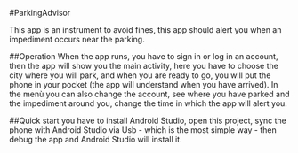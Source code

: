 #ParkingAdvisor

This app is an instrument to avoid fines, this app should alert you when an impediment occurs near the parking.

##Operation
When the app runs, you have to sign in or log in an account, then the app will show you the main activity, here you have to choose the city where you will park, 
and when you are ready to go, you will put the phone in your pocket (the app will understand when you have arrived).
In the menù you can also change the account, see where you have parked and the impediment around you, change the time in which the app will alert you.

##Quick start
you have to install Android Studio, open this project, sync the phone with Android Studio via Usb - which is the most simple way - then debug the app and Android Studio
will install it.


 
